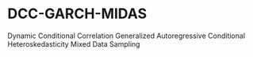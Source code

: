 # DCC-GARCH-MIDAS
Dynamic Conditional Correlation Generalized Autoregressive Conditional Heteroskedasticity Mixed Data Sampling
